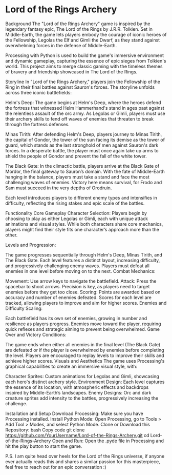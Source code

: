 # Lord of the Rings Archery
Background
The "Lord of the Rings Archery" game is inspired by the legendary fantasy epic, The Lord of the Rings by J.R.R. Tolkien. Set in Middle-Earth, the game lets players embody the courage of iconic heroes of the Fellowship, Legolas the Elf and Gimli the Dwarf, as they stand against overwhelming forces in the defense of Middle-Earth.

Processing with Python is used to build the game's immersive environment and dynamic gameplay, capturing the essence of epic sieges from Tolkien's world. This project aims to merge classic gaming with the timeless themes of bravery and friendship showcased in The Lord of the Rings.

Storyline
In "Lord of the Rings Archery," players join the Fellowship of the Ring in their final battles against Sauron's forces. The storyline unfolds across three iconic battlefields:

Helm's Deep: The game begins at Helm's Deep, where the heroes defend the fortress that witnessed Helm Hammerhand's stand in ages past against the relentless assault of the orc army. As Legolas or Gimli, players must use their archery skills to fend off waves of enemies that threaten to break through the fortress defenses.

Minas Tirith: After defending Helm's Deep, players journey to Minas Tirith, the capital of Gondor, the tower of the sun facing its demise as the tower of guard, which stands as the last stronghold of men against Sauron's dark forces. In a desperate battle, the player must once again take up arms to shield the people of Gondor and prevent the fall of the white tower.

The Black Gate: In the climactic battle, players arrive at the Black Gate of Mordor, the final gateway to Sauron’s domain. With the fate of Middle-Earth hanging in the balance, players must take a stand and face the most challenging waves of enemies. Victory here means survival, for Frodo and Sam must succeed in the very depths of Orodruin.

Each level introduces players to different enemy types and intensifies in difficulty, reflecting the rising stakes and epic scale of the battles.

Functionality
Core Gameplay
Character Selection: Players begin by choosing to play as either Legolas or Gimli, each with unique attack animations and visual styles. While both characters share core mechanics, players might find their style fits one character’s approach more than the other.

Levels and Progression:

The game progresses sequentially through Helm's Deep, Minas Tirith, and The Black Gate.
Each level features a distinct layout, increasing difficulty, and progressively challenging enemy waves.
Players must defeat all enemies in one level before moving on to the next.
Combat Mechanics:

Movement: Use arrow keys to navigate the battlefield.
Attack: Press the spacebar to shoot arrows. Precision is key, as players need to target enemies before they get too close.
Scoring: Points are awarded based on accuracy and number of enemies defeated. Scores for each level are tracked, allowing players to improve and aim for higher scores.
Enemies and Difficulty Scaling:

Each battlefield has its own set of enemies, growing in number and resilience as players progress.
Enemies move toward the player, requiring quick reflexes and strategic aiming to prevent being overwhelmed.
Game Over and Victory Conditions:

The game ends when either all enemies in the final level (The Black Gate) are defeated or if the player is overwhelmed by enemies before completing the level.
Players are encouraged to replay levels to improve their skills and achieve higher scores.
Visuals and Aesthetics
The game uses Processing's graphical capabilities to create an immersive visual style, with:

Character Sprites: Custom animations for Legolas and Gimli, showcasing each hero's distinct archery style.
Environment Design: Each level captures the essence of its location, with atmospheric effects and backdrops inspired by Middle-Earth’s landscapes.
Enemy Designs: Orc and dark creature sprites add intensity to the battles, progressively increasing the challenge.

Installation and Setup
Download Processing: Make sure you have Processing installed.
Install Python Mode: Open Processing, go to Tools > Add Tool > Modes, and select Python Mode.
Clone or Download this Repository:
bash
Copy code
git clone https://github.com/YourUsername/Lord-of-the-Rings-Archery.git
cd Lord-of-the-Rings-Archery
Open and Run: Open the .pyde file in Processing and hit the play button to start the game.


P.S. I am quite head over heels for the Lord of the Rings universe, if anyone ever actually reads this and shares a similar passion for this masterpiece, feel free to reach out for an epic conversation :)
